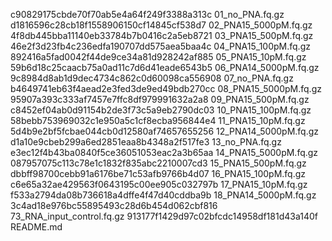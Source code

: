 c90829175cbde70f70ab5e4a64f249f3388a313c  01_no_PNA.fq.gz
d1816596c28cb18f1558906150cf14845cf538d7  02_PNA15_5000pM.fq.gz
4f8db445bba11140eb33784b7b0416c2a5eb8721  03_PNA15_500pM.fq.gz
46e2f3d23fb4c236edfa190707dd575aea5baa4c  04_PNA15_100pM.fq.gz
892416a5fad0042f44de9ce34a81d928242af885  05_PNA15_10pM.fq.gz
59b6d18c25caacb75a0ad11c7d6d41eade6543b5  06_PNA14_5000pM.fq.gz
9c8984d8ab1d9dec4734c862c0d60098ca556908  07_no_PNA.fq.gz
b4649741eb63f4aead2e3fed3de9ed49bdb270cc  08_PNA15_5000pM.fq.gz
95907a393c333af7457e7ffc8df979991632a2a8  09_PNA15_500pM.fq.gz
c8452ef04ab0d91154b2de3f73c5a9eb2790dc03  10_PNA15_100pM.fq.gz
58bebb753969032c1e950a5c1cf8ecba956844e4  11_PNA15_10pM.fq.gz
5d4b9e2bf5fcbae044cb0d12580af74657655256  12_PNA14_5000pM.fq.gz
d1a10e9cbeb299a6ed2851eaa8b4348a2f517fe3  13_no_PNA.fq.gz
e3ec12f4b43ba0840f5ce36051053eac2a3b65aa  14_PNA15_5000pM.fq.gz
087957075c113c78e1c1832f835abc2210007cd3  15_PNA15_500pM.fq.gz
dbbff98700cebb91a6176be71c53afb9766b4d07  16_PNA15_100pM.fq.gz
c6e65a32ae429563f0643195c00ee905c032797b  17_PNA15_10pM.fq.gz
f533a2794da08b736618a4dffe4f47d40cddba9b  18_PNA14_5000pM.fq.gz
3c4ad18e976bc55895493c28d6b454d062cbf816  73_RNA_input_control.fq.gz
913177f1429d97c02bfcdc14958df181d43a140f  README.md
